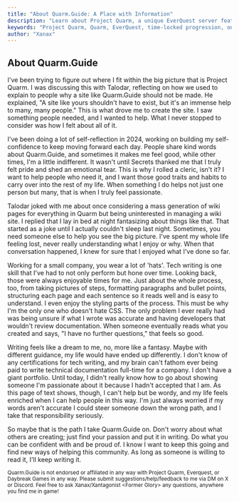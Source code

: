 ```yaml
---
title: "About Quarm.Guide: A Place with Information"
description: "Learn about Project Quarm, a unique EverQuest server featuring time-locked progression, custom mechanics, and strict one-box policies. Explore the rules, optional self-imposed rulesets, and the innovative guild instance system."
keywords: "Project Quarm, Quarm, EverQuest, time-locked progression, one-box policy, guild instances, custom mechanics, EverQuest server"
author: "Xanax"
---
```


## About Quarm.Guide

I've been trying to figure out where I fit within the big picture that is Project Quarm. I was discussing this with Talodar, reflecting on how we used to explain to people why a site like Quarm.Guide should not be made. He explained, "A site like yours shouldn't have to exist, but it's an immense help to many, many people." This is what drove me to create the site. I saw something people needed, and I wanted to help. What I never stopped to consider was how I felt about all of it.

I've been doing a lot of self-reflection in 2024, working on building my self-confidence to keep moving forward each day. People share kind words about Quarm.Guide, and sometimes it makes me feel good, while other times, I'm a little indifferent. It wasn't until Secrets thanked me that I truly felt pride and shed an emotional tear. This is why I rolled a cleric, isn't it? I want to help people who need it, and I want those good traits and habits to carry over into the rest of my life. When something I do helps not just one person but many, that is when I truly feel passionate.

Talodar joked with me about once considering a mass generation of wiki pages for everything in Quarm but being uninterested in managing a wiki site. I replied that I lay in bed at night fantasizing about things like that. That started as a joke until I actually couldn't sleep last night. Sometimes, you need someone else to help you see the big picture. I've spent my whole life feeling lost, never really understanding what I enjoy or why. When that conversation happened, I knew for sure that I enjoyed what I've done so far.

Working for a small company, you wear a lot of 'hats'. Tech writing is one skill that I've had to not only perform but hone over time. Looking back, those were always enjoyable times for me. Just about the whole process, too, from taking pictures of steps, formatting paragraphs and bullet points, structuring each page and each sentence so it reads well and is easy to understand. I even enjoy the styling parts of the process. This must be why I'm the only one who doesn't hate CSS. The only problem I ever really had was being unsure if what I wrote was accurate and having developers that wouldn't review documentation. When someone eventually reads what you created and says, "I have no further questions," that feels so good.

Writing feels like a dream to me, no, more like a fantasy. Maybe with different guidance, my life would have ended up differently. I don't know of any certifications for tech writing, and my brain can't fathom ever being paid to write technical documentation full-time for a company. I don't have a giant portfolio. Until today, I didn't really know how to go about showing someone I'm passionate about it because I hadn't accepted that I am. As this page of text shows, though, I can't help but be wordy, and my life feels enriched when I can help people in this way. I'm just always worried if my words aren't accurate I could steer someone down the wrong path, and I take that responsibility seriously.

So maybe that is the path I take Quarm.Guide on. Don't worry about what others are creating; just find your passion and put it in writing. Do what you can be confident with and be proud of. I know I want to keep this going and find new ways of helping this community. As long as someone is willing to read it, I'll keep writing it.

<small>Quarm.Guide is not endorsed or affiliated in any way with Project Quarm, Everquest, or Daybreak Games in any way. Please submit suggestions/help/feedback to me via DM on X or Discord. Feel free to ask Xanax/Xantagonist &lt;Former Glory&gt; any questions, anywhere you find me in game!</small>
